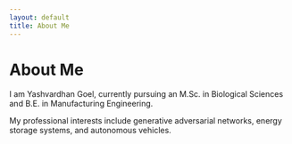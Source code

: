 ```yaml
---
layout: default
title: About Me
---
```


# About Me

I am Yashvardhan Goel, currently pursuing an M.Sc. in Biological Sciences and B.E. in Manufacturing Engineering.

My professional interests include generative adversarial networks, energy storage systems, and autonomous vehicles.
